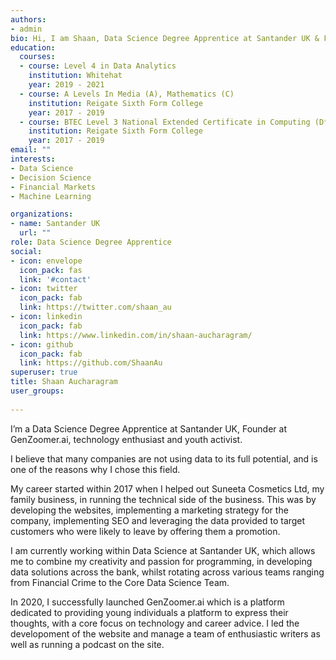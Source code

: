 ```yaml
---
authors:
- admin
bio: Hi, I am Shaan, Data Science Degree Apprentice at Santander UK & Founder at GenZoomer.ai, technology enthusiast and youth activist. When I am not geeking out over technology, you can find me engaging in various sports or exploring the world.
education:
  courses:
  - course: Level 4 in Data Analytics
    institution: Whitehat
    year: 2019 - 2021
  - course: A Levels In Media (A), Mathematics (C)
    institution: Reigate Sixth Form College
    year: 2017 - 2019
  - course: BTEC Level 3 National Extended Certificate in Computing (D*)
    institution: Reigate Sixth Form College
    year: 2017 - 2019
email: ""
interests:
- Data Science
- Decision Science
- Financial Markets
- Machine Learning

organizations:
- name: Santander UK
  url: ""
role: Data Science Degree Apprentice
social:
- icon: envelope
  icon_pack: fas
  link: '#contact'
- icon: twitter
  icon_pack: fab
  link: https://twitter.com/shaan_au
- icon: linkedin
  icon_pack: fab
  link: https://www.linkedin.com/in/shaan-aucharagram/
- icon: github
  icon_pack: fab
  link: https://github.com/ShaanAu
superuser: true
title: Shaan Aucharagram
user_groups:
  
---
```


I’m a Data Science Degree Apprentice at Santander UK, Founder at GenZoomer.ai, technology enthusiast and youth activist.

I believe that many companies are not using data to its full potential, and is one of the reasons why I chose this field.

My career started within 2017 when I helped out Suneeta Cosmetics Ltd, my family business, in running the technical side of the business. This was by developing the websites, implementing a marketing strategy for the company, implementing SEO and leveraging the data provided to target customers who were likely to leave by offering them a promotion.

I am currently working within Data Science at Santander UK, which allows me to combine my creativity and passion for programming, in developing data solutions across the bank, whilst rotating across various teams ranging from Financial Crime to the Core Data Science Team.

In 2020, I successfully launched GenZoomer.ai which is a platform dedicated to providing young individuals a platform to express their thoughts, with a core focus on technology and career advice. I led the developoment of the website and manage a team of enthusiastic writers as well as running a podcast on the site.


